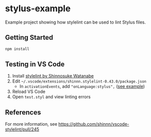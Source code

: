 # stylus-example

Example project showing how stylelint can be used to lint Stylus files.

## Getting Started

```bash
npm install
```

## Testing in VS Code

1. Install [stylelint by Shinnosuke Watanabe](https://marketplace.visualstudio.com/items?itemName=shinnn.stylelint)
2. Edit `~/.vscode/extensions/shinnn.stylelint-0.43.0/package.json`
	- In `activationEvents`, add `"onLanguage:stylus",` ([see example](https://github.com/tannerhodges/vscode-stylelint/blob/39febe2225dfec149bf20c2c8546bf19e2766802/package.json#L43))
3. Reload VS Code
4. Open `test.styl` and view linting errors

## References

For more information, see https://github.com/shinnn/vscode-stylelint/pull/245
